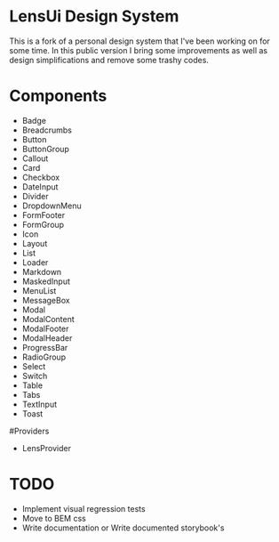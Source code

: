 # LensUi Design System
This is a fork of a personal design system that I've been working on for some time.
In this public version I bring some improvements as well as design simplifications and remove some trashy codes.
# Components
- Badge
- Breadcrumbs
- Button
- ButtonGroup
- Callout
- Card
- Checkbox
- DateInput
- Divider
- DropdownMenu
- FormFooter
- FormGroup
- Icon
- Layout
- List
- Loader
- Markdown
- MaskedInput
- MenuList
- MessageBox
- Modal
- ModalContent
- ModalFooter
- ModalHeader
- ProgressBar
- RadioGroup
- Select
- Switch
- Table
- Tabs
- TextInput
- Toast

#Providers
- LensProvider

# TODO
- Implement visual regression tests
- Move to BEM css
- Write documentation or Write documented storybook's